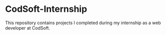 # CodSoft-Internship
This repository contains projects I completed during my internship as a web developer at CodSoft.
